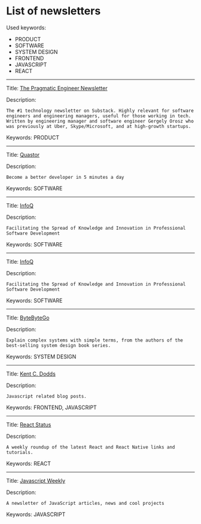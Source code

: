 # List of newsletters

Used keywords:
* PRODUCT
* SOFTWARE
* SYSTEM DESIGN
* FRONTEND
* JAVASCRIPT
* REACT

<hr/>

Title: [The Pragmatic Engineer Newsletter](https://newsletter.pragmaticengineer.com/)

Description:
```
The #1 technology newsletter on Substack. Highly relevant for software engineers and engineering managers, useful for those working in tech. Written by engineering manager and software engineer Gergely Orosz who was previously at Uber, Skype/Microsoft, and at high-growth startups.
```

Keywords: PRODUCT

<hr/>

Title: [Quastor](https://www.quastor.org/)

Description:
```
Become a better developer in 5 minutes a day
```

Keywords: SOFTWARE

<hr/>

Title: [InfoQ](https://www.infoq.com/)

Description:
```
Facilitating the Spread of Knowledge and Innovation in Professional Software Development
```

Keywords: SOFTWARE

<hr/>

Title: [InfoQ](https://www.infoq.com/)

Description:
```
Facilitating the Spread of Knowledge and Innovation in Professional Software Development
```

Keywords: SOFTWARE

<hr/>

Title: [ByteByteGo](https://blog.bytebytego.com/)

Description:
```
Explain complex systems with simple terms, from the authors of the best-selling system design book series.
```

Keywords: SYSTEM DESIGN

<hr/>

Title: [Kent C. Dodds](https://kentcdodds.com/blog)

Description:
```
Javascript related blog posts.
```

Keywords: FRONTEND, JAVASCRIPT

<hr/>

Title: [React Status](https://react.statuscode.com/)

Description:
```
A weekly roundup of the latest React and React Native links and tutorials.
```

Keywords: REACT

<hr/>

Title: [Javascript Weekly](https://javascriptweekly.com/)

Description:
```
A newsletter of JavaScript articles, news and cool projects
```

Keywords: JAVASCRIPT